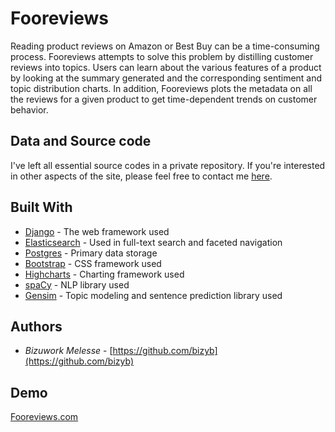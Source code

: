 # Fooreviews

Reading product reviews on Amazon or Best Buy can be a time-consuming process. Fooreviews attempts to solve this problem by distilling customer reviews into topics. Users can learn about the various features of a product by looking at the summary generated and the corresponding sentiment and topic distribution charts. In addition, Fooreviews plots the metadata on all the reviews for a given product to get time-dependent trends on customer behavior. 



## Data and Source code

I've left all essential source codes in a private repository. If you're 
interested in other aspects of the site, please feel free to contact me [here](https://fooreviews.com/contact-us).



## Built With

* [Django](https://github.com/django/django/) - The web framework used
* [Elasticsearch](https://github.com/elastic/elasticsearch) - Used in full-text search and faceted navigation
* [Postgres](https://github.com/postgres/postgres) - Primary data storage
* [Bootstrap](https://github.com/twbs/bootstrap) - CSS framework used
* [Highcharts](https://github.com/highcharts/highcharts) - Charting framework used
* [spaCy](https://github.com/explosion/spaCy) - NLP library used
* [Gensim](https://github.com/RaRe-Technologies/gensim) - Topic modeling and sentence prediction library used



## Authors

* *Bizuwork Melesse* - [https://github.com/bizyb](https://github.com/bizyb)

## Demo

[Fooreviews.com](https://fooreviews.com)

